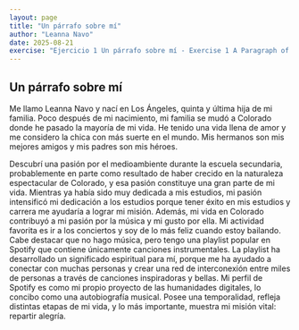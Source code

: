 ```yaml
---
layout: page
title: "Un párrafo sobre mí"
author: "Leanna Navo"
date: 2025-08-21
exercise: "Ejercicio 1 Un párrafo sobre mí - Exercise 1 A Paragraph of Me"
---
```


## Un párrafo sobre mí

Me llamo Leanna Navo y nací en Los Ángeles, quinta y última hija de mi familia. Poco después de mi nacimiento, mi familia se mudó a Colorado donde he pasado la mayoría de mi vida. He tenido una vida llena de amor y me considero la chica con más suerte en el mundo. Mis hermanos son mis mejores amigos y mis padres son mis héroes. 

Descubrí una pasión por el medioambiente durante la escuela secundaria, probablemente en parte como resultado de haber crecido en la naturaleza espectacular de Colorado, y esa pasión constituye una gran parte de mi vida. Mientras ya había sido muy dedicada a mis estudios, mi pasión intensificó mi dedicación a los estudios porque tener éxito en mis estudios y carrera me ayudaría a lograr mi misión. Además, mi vida en Colorado contribuyó a mi pasión por la música y mi gusto por ella. Mi actividad favorita es ir a los conciertos y soy de lo más feliz cuando estoy bailando. Cabe destacar que no hago música, pero tengo una playlist popular en Spotify que contiene únicamente canciones instrumentales. La playlist ha desarrollado un significado espiritual para mí, porque me ha ayudado a conectar con muchas personas y crear una red de interconexión entre miles de personas a través de canciones inspiradoras y bellas. Mi perfil de Spotify es como mi propio proyecto de las humanidades digitales, lo concibo como una autobiografía musical. Posee una temporalidad, refleja distintas etapas de mi vida, y lo más importante, muestra mi misión vital: repartir alegría. 
